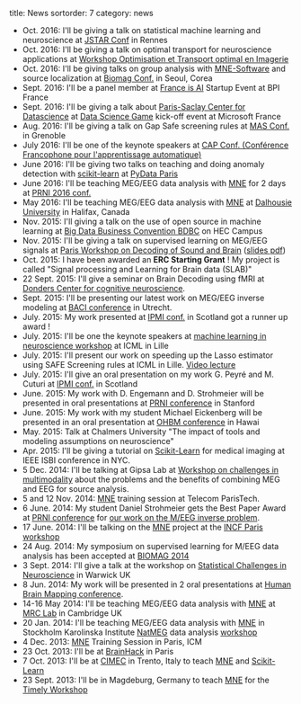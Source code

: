 title: News
sortorder: 7
category: news

- Oct. 2016: I'll be giving a talk on statistical machine learning and neuroscience at [JSTAR Conf](https://jstar2015.sciencesconf.org/) in Rennes
- Oct. 2016: I'll be giving a talk on optimal transport for neuroscience applications at [Workshop Optimisation et Transport optimal en Imagerie](https://www.inria.fr/centre/paris/agenda/colloque-mokaplan)
- Oct. 2016: I'll be giving talks on group analysis with [MNE-Software](http://martinos.org/mne) and source localization at [Biomag Conf.](http://www.biomag2016.org) in Seoul, Corea
- Sept. 2016: I'll be a panel member at [France is AI](http://www.bpifrance-lehub.fr/evenement/totem-ai/) Startup Event at BPI France
- Sept. 2016: I'll be giving a talk about [Paris-Saclay Center for Datascience](http://datascience-paris-saclay.fr/) at [Data Science Game](http://www.datasciencegame.com/) kick-off event at Microsoft France
- Aug. 2016: I'll be giving a talk on Gap Safe screening rules at [MAS Conf.](https://mas2016.sciencesconf.org/) in Grenoble
- July 2016: I'll be one of the keynote speakers at [CAP Conf. (Conférence Francophone pour l'apprentissage automatique)](https://cap16.lif.univ-mrs.fr/)
- June 2016: I'll be giving two talks on teaching and doing anomaly detection with [scikit-learn](http://scikit-learn.org) at [PyData Paris](http://pydata.org/paris2016/)
- June 2016: I'll be teaching MEG/EEG data analysis with [MNE](http://martinos.org/mne) for 2 days at [PRNI 2016 conf.](http://prni2016.wix.com/prni2016)
- May 2016: I'll be teaching MEG/EEG data analysis with [MNE](http://martinos.org/mne) at [Dalhousie University](http://www.dal.ca/) in Halifax, Canada
- Nov. 2015: I'll giving a talk on the use of open source in machine learning at [Big Data Business Convention BDBC](http://www.capdigital.com/evenements/save-the-date-big-data-business-convention-bdbc/) on HEC Campus
- Nov. 2015: I'll be giving a talk on supervised learning on MEG/EEG signals at [Paris Workshop on Decoding of Sound and Brain](http://audition.ens.fr/workshop/ws_decoding_2015/) ([slides pdf](https://dl.dropboxusercontent.com/u/2140486/workshop_decoding_ens_2015.pdf))
- Oct. 2015: I have been awarded an **ERC Starting Grant** ! My project is called "Signal processing and Learning for Brain data (SLAB)"
- 22 Sept. 2015: I'll give a seminar on Brain Decoding using fMRI at [Donders Center for cognitive neuroscience](http://www.ru.nl/donders/).
- Sept. 2015: I'll be presenting our latest work on MEG/EEG inverse modeling at [BACI conference](http://www.baci-conference.com/) in Utrecht.
- July. 2015: My work presented at [IPMI conf.](http://ipmi2015.cs.ucl.ac.uk/) in Scotland got a runner up award !
- July. 2015: I'll be one the keynote speakers at [machine learning in neuroscience workshop](https://sites.google.com/site/stamlins2015/home) at ICML in Lille
- July. 2015: I'll present our work on speeding up the Lasso estimator using SAFE Screening rules at ICML in Lille. [Video lecture](http://videolectures.net/icml2015_gramfort_duality_gap/)
- July. 2015: I'll give an oral presentation on my work G. Peyré and M. Cuturi at [IPMI conf.](http://ipmi2015.cs.ucl.ac.uk/) in Scotland
- June. 2015: My work with D. Engemann and D. Strohmeier will be presented in oral presentations at [PRNI conference](https://sites.google.com/site/prni2015/) in Stanford
- June. 2015: My work with my student Michael Eickenberg will be presented in an oral presentation at [OHBM conference](http://ohbm.loni.usc.edu/) in Hawai
- May. 2015: Talk at Chalmers University "The impact of tools and modeling assumptions on neuroscience"
- Apr. 2015: I'll be giving a tutorial on [Scikit-Learn](http://scikit-learn.org) for medical imaging at IEEE ISBI conference in NYC.
- 5 Dec. 2014: I'll be talking at Gipsa Lab at [Workshop on challenges in multimodality](http://www.gipsa-lab.grenoble-inp.fr/projet/erc_chess/mmday.html) about the problems and the benefits of combining MEG and EEG for source analysis.
- 5 and 12 Nov. 2014: [MNE](http://martinos.org/mne) training session at Telecom ParisTech.
- 6 June. 2014: My student Daniel Strohmeier gets the Best Paper Award at [PRNI conference](http://www.prni.org/) for [our work on the M/EEG inverse problem](https://dl.dropboxusercontent.com/u/2140486/strohmeier_prni2014.pdf).
- 17 June. 2014: I'll be talking on the [MNE](http://martinos.org/mne) project at the [INCF Paris workshop](http://neuroinf.fr/workshop2014/)
- 24 Aug. 2014: My symposium on supervised learning for M/EEG data analysis has been accepted at [BIOMAG 2014](http://www.biomag2014.org/)
- 3 Sept. 2014: I'll give a talk at the workshop on [Statistical Challenges in Neuroscience](http://www2.warwick.ac.uk/fac/sci/statistics/crism/workshops/neuroscience/) in Warwick UK
- 8 Jun. 2014: My work will be presented in 2 oral presentations at [Human Brain Mapping conference](http://www.humanbrainmapping.org/).
- 14-16 May 2014: I'll be teaching MEG/EEG data analysis with [MNE](http://martinos.org/mne) at [MRC Lab](http://www.mrc-cbu.cam.ac.uk/) in Cambridge UK
- 20 Jan. 2014: I'll be teaching MEG/EEG data analysis with [MNE](http://martinos.org/mne) in Stockholm Karolinska Institute [NatMEG](http://natmeg.se/wp/) data analysis [workshop](http://natmeg.se/wp/activities/data-analysis-workshop/)
- 4 Dec. 2013: [MNE](http://martinos.org/mne) Training Session in Paris, ICM
- 23 Oct. 2013: I'll be at [BrainHack](http://www.neurobureau.org/blog/2013/05/05/announcing-brainhack-2013-in-paris-23-25-october-2013/) in Paris
- 7 Oct. 2013: I'll be at [CIMEC](http://www.unitn.it/cimec) in Trento, Italy to teach [MNE](http://martinos.org/mne) and [Scikit-Learn](http://scikit-learn.org)
- 23 Sept. 2013: I'll be in Magdeburg, Germany to teach [MNE](http://martinos.org/mne) for the [Timely Workshop](http://www.timely-cost.eu/?q=time-news)
